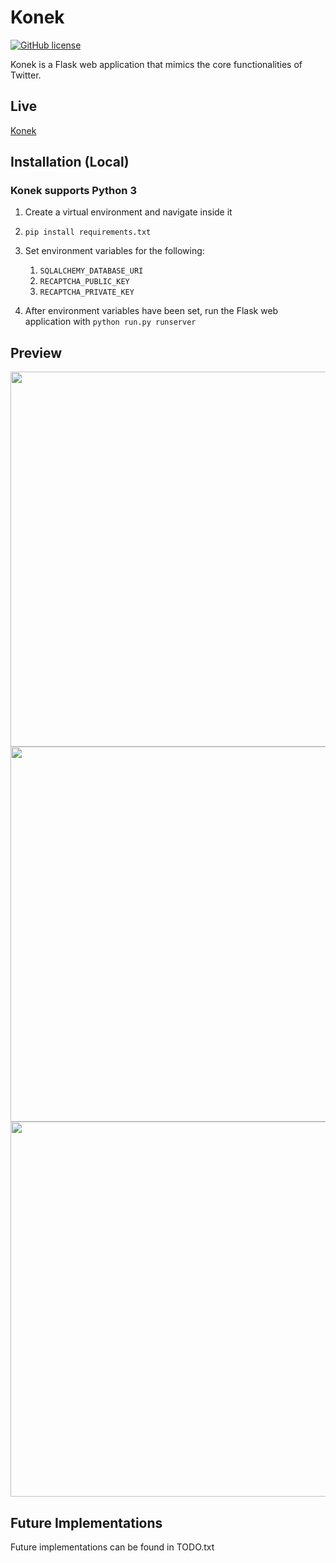# Konek

[![GitHub license](https://img.shields.io/github/license/Naereen/StrapDown.js.svg)](https://github.com/Naereen/StrapDown.js/blob/master/LICENSE)

Konek is a Flask web application that mimics the core functionalities of Twitter.

## Live

[Konek](http://konekted.herokuapp.com/)

## Installation (Local)

### Konek supports Python 3

1. Create a virtual environment and navigate inside it

2. `pip install requirements.txt`

3. Set environment variables for the following:
    1. `SQLALCHEMY_DATABASE_URI`
    2. `RECAPTCHA_PUBLIC_KEY`
    3. `RECAPTCHA_PRIVATE_KEY`

4. After environment variables have been set, run the Flask web application with `python run.py runserver`

## Preview

<img src="https://imgur.com/yWLLNmy.gif" width="600">

<img src="https://imgur.com/ejro447.gif" width="600">

<img src="https://imgur.com/hoxWN13.gif" width="600">

## Future Implementations

Future implementations can be found in TODO.txt